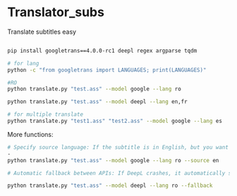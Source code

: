 # Translator_subs
Translate subtitles easy

```bash

pip install googletrans==4.0.0-rc1 deepl regex argparse tqdm
```


```bash
# for lang 
python -c "from googletrans import LANGUAGES; print(LANGUAGES)"
```
```bash
#RO
python translate.py "test.ass" --model google --lang ro
```

```bash
python translate.py "test.ass" --model deepl --lang en,fr
```

```bash
# for multiple translate
python translate.py "test1.ass" "test2.ass" --model google --lang es
```
More functions:
```bash
# Specify source language: If the subtitle is in English, but you want to make sure it detects correctly:
-
python translate.py "test.ass" --model google --lang ro --source en
```
```bash
# Automatic fallback between APIs: If DeepL crashes, it automatically switches to Google Translate:

python translate.py "test.ass" --model deepl --lang ro --fallback
```
